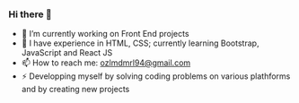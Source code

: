 ### Hi there 👋


<!-- **ozlmdmrl/ozlmdmrl** is a ✨ _special_ ✨ repository because its `README.md` (this file) appears on your GitHub profile.-->

- 🔭 I’m currently working on Front End projects
- 🌱 I have experience in HTML, CSS; currently learning Bootstrap, JavaScript and React JS
- 📫 How to reach me: ozlmdmrl94@gmail.com
- ⚡ Developping myself by solving coding problems on various plathforms and by creating new projects

